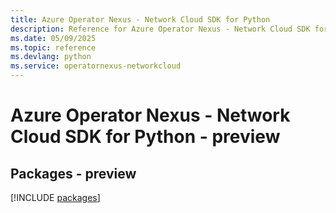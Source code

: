 ```yaml
---
title: Azure Operator Nexus - Network Cloud SDK for Python
description: Reference for Azure Operator Nexus - Network Cloud SDK for Python
ms.date: 05/09/2025
ms.topic: reference
ms.devlang: python
ms.service: operatornexus-networkcloud
---
```

# Azure Operator Nexus - Network Cloud SDK for Python - preview
## Packages - preview
[!INCLUDE [packages](operator-nexus---network-cloud-index.md)]